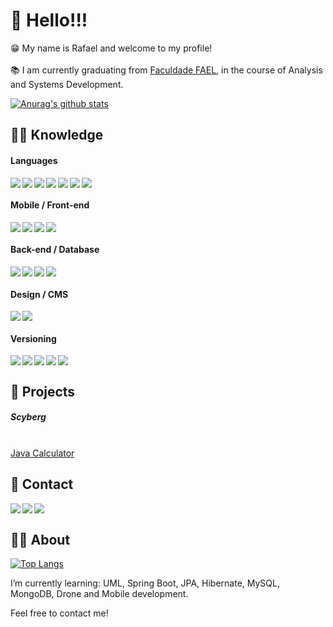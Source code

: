 # 👋 Hello!!!
😁 My name is Rafael and welcome to my profile!
<br><br>
📚 I am currently graduating from <a href="https://fael.edu.br/">Faculdade FAEL</a>, in the course of Analysis and Systems Development.
<br>

[![Anurag's github stats](https://github-readme-stats.vercel.app/api?username=rafaelalbia&hide=stars,issues,contribs&show_icons=true&theme=nightowl)](https://github.com/anuraghazra/github-readme-stats)
## 👨‍💻 Knowledge

<h4>Languages</h4> <img align="left" src="https://img.shields.io/badge/CSS-239120?&style=for-the-badge&logo=css3&logoColor=white" /> <img align="left" src="https://img.shields.io/badge/HTML5-E34F26?style=for-the-badge&logo=html5&logoColor=white" /> <img align="left" src="https://img.shields.io/badge/JavaScript-F7DF1E?style=for-the-badge&logo=javascript&logoColor=black" /> <img align="left" src="https://img.shields.io/badge/Python-14354C?style=for-the-badge&logo=python&logoColor=white" /> <img align="left" src="https://img.shields.io/badge/Java-ED8B00?style=for-the-badge&logo=java&logoColor=white" /> <img align="left" src="https://img.shields.io/badge/TypeScript-007ACC?style=for-the-badge&logo=typescript&logoColor=white" /> <img src="https://img.shields.io/badge/C%23-239120?style=for-the-badge&logo=c-sharp&logoColor=white" />

<h4>Mobile / Front-end</h4> <img align="left" src="https://img.shields.io/badge/React-20232A?style=for-the-badge&logo=react&logoColor=61DAFB" /> <img align="left" src="https://img.shields.io/badge/next.js-000000?style=for-the-badge&logo=next.js&logoColor=white" /> <img align="left" src="https://img.shields.io/badge/styled--components-DB7093?style=for-the-badge&logo=styled-components&logoColor=white" /> <img src="https://img.shields.io/badge/React_Native-20232A?style=for-the-badge&logo=react&logoColor=61DAFB" />

<h4>Back-end / Database</h4> <img align="left" src="https://img.shields.io/badge/Node.js-43853D?style=for-the-badge&logo=node.js&logoColor=white" /> <img align="left" src="https://img.shields.io/badge/Spring-6DB33F?style=for-the-badge&logo=spring&logoColor=white" /> <img align="left" src="https://img.shields.io/badge/MySQL-00000F?style=for-the-badge&logo=mysql&logoColor=white" /> <img src="https://img.shields.io/badge/MongoDB-4EA94B?style=for-the-badge&logo=mongodb&logoColor=white" />

<h4>Design / CMS</h4> <img align="left" src="https://img.shields.io/badge/figma%20-%23F24E1E.svg?&style=for-the-badge&logo=figma&logoColor=white" /> <img src="https://img.shields.io/badge/Wordpress-21759B?style=for-the-badge&logo=wordpress&logoColor=white" />

<h4>Versioning</h4> <img align="left" src="https://img.shields.io/badge/Git-F05032?style=for-the-badge&logo=git&logoColor=white" /> <img align="left" src="https://img.shields.io/badge/GitHub-100000?style=for-the-badge&logo=github&logoColor=white" /> <img align="left" src="https://img.shields.io/badge/GitLab-330F63?style=for-the-badge&logo=gitlab&logoColor=white" /> <img align="left" src="https://img.shields.io/badge/npm-CB3837?style=for-the-badge&logo=npm&logoColor=white" /> <img src="https://img.shields.io/badge/Yarn-2C8EBB?style=for-the-badge&logo=yarn&logoColor=white" />

<h2>🤖 Projects</h2>
<h5>Scyberg</h5>
<br>
<a href="https://github.com/rafaelalbia/java_calculator">Java Calculator</a>

<h2>🤙 Contact</h2>
<a href="mailto:rafaelma.albia@gmail.com">
     <img align="left" src="https://img.shields.io/badge/Gmail-D14836?style=for-the-badge&logo=gmail&logoColor=white" />
</a>

<a href="mailto:rafaelalbia@outlook.com">
     <img align="left" src="https://img.shields.io/badge/Microsoft_Outlook-0078D4?style=for-the-badge&logo=microsoft-outlook&logoColor=white" />
</a>

<a href="https://www.linkedin.com/in/rafael-antunes-785127197">
     <img align="left" src="https://img.shields.io/badge/LinkedIn-0077B5?style=for-the-badge&logo=linkedin&logoColor=white" />
</a>
<br>

<h2>🕵️‍♂️ About</h2>

[![Top Langs](https://github-readme-stats.vercel.app/api/top-langs/?username=rafaelalbia&layout=compact&theme=nightowl)](https://github.com/anuraghazra/github-readme-stats)

I’m currently learning: UML, Spring Boot, JPA, Hibernate, MySQL, MongoDB, Drone and Mobile development.

Feel free to contact me!
